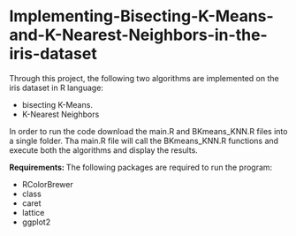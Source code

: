# Implementing-Bisecting-K-Means-and-K-Nearest-Neighbors-in-the-iris-dataset

Through this project, the following two algorithms are implemented on the iris dataset in R language:
<ul> <li>bisecting K-Means. </li>
<li>K-Nearest Neighbors </li>
  </ul>

In order to run the code download the main.R and BKmeans_KNN.R files into a single folder. 
Tha main.R file will call the BKmeans_KNN.R functions and execute both the algorithms and display the results. 

<b> Requirements: </b>
The following packages are required to run the program:
<ul>
  <li>RColorBrewer</li>
<li>class</li>
<li>caret</li>
<li>lattice</li>
<li>ggplot2</li>
  </ul>
